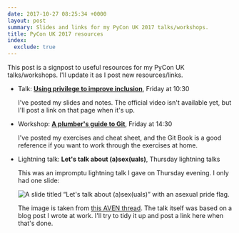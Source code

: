 ```yaml
---
date: 2017-10-27 08:25:34 +0000
layout: post
summary: Slides and links for my PyCon UK 2017 talks/workshops.
title: PyCon UK 2017 resources
index:
  exclude: true
---
```


This post is a signpost to useful resources for my PyCon UK talks/workshops.
I'll update it as I post new resources/links.

*   Talk: [**Using privilege to improve inclusion**](/2017/pyconuk-2017-privilege-inclusion/), Friday at 10:30

    I've posted my slides and notes.
    The official video isn't available yet, but I'll post a link on that page when it's up.

*   Workshop: [**A plumber's guide to Git**](/2017/a-plumbers-guide-to-git/), Friday at 14:30

    I've posted my exercises and cheat sheet, and the Git Book is a good reference if you want to work through the exercises at home.

*   Lightning talk: **Let's talk about (a)sex(uals)**, Thursday lightning talks

    This was an impromptu lightning talk I gave on Thursday evening.
    I only had one slide:

    <img src="/images/2017/pyconuk_asexuality.jpg" style="max-width: 500px; margin-left: auto; margin-right: auto;" alt="A slide titled “Let's talk about (a)sex(uals)” with an asexual pride flag.">

    The image is taken from [this AVEN thread](http://fr.asexuality.org/forum/viewtopic.php?t=7994).
    The talk itself was based on a blog post I wrote at work.
    I'll try to tidy it up and post a link here when that's done.
